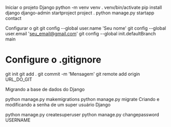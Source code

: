 Iniciar o projeto Django
python -m venv venv
. venv/bin/activate
pip install django
django-admin startproject project .
python manage.py startapp contact

Configurar o git
git config --global user.name 'Seu nome'
git config --global user.email 'seu_email@gmail.com'
git config --global init.defaultBranch main
# Configure o .gitignore
git init
git add .
git commit -m 'Mensagem'
git remote add origin URL_DO_GIT

Migrando a base de dados do Django

python manage.py makemigrations
python manage.py migrate
Criando e modificando a senha de um super usuário Django

python manage.py createsuperuser
python manage.py changepassword USERNAME
